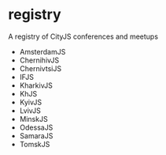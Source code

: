 # registry

A registry of CityJS conferences and meetups

* AmsterdamJS
* ChernihivJS
* ChernivtsiJS
* IFJS
* KharkivJS
* KhJS
* KyivJS
* LvivJS
* MinskJS
* OdessaJS
* SamaraJS
* TomskJS